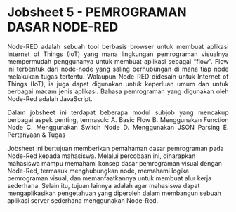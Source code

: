 # Jobsheet 5 - PEMROGRAMAN DASAR NODE-RED

<p align="justify">Node-RED adalah sebuah tool berbasis browser untuk membuat aplikasi Internet of Things (IoT) yang mana lingkungan pemrograman visualnya mempermudah penggunanya untuk membuat aplikasi sebagai “flow”. Flow ini terbentuk dari node-node yang saling berhubungan di mana tiap node melakukan tugas tertentu. Walaupun Node-RED didesain untuk Internet of Things (IoT), ia juga dapat digunakan untuk keperluan umum dan untuk berbagai macam jenis aplikasi. Bahasa pemrograman yang digunakan oleh Node-Red adalah JavaScript.

<p align="justify">Dalam jobsheet ini terdapat beberapa modul subjob yang mencakup berbagai aspek penting, termasuk:
A. Basic Flow
B. Menggunakan Function Node
C. Menggunakan Switch Node
D. Menggunakan JSON Parsing
E. Pertanyaan & Tugas
  
Jobsheet ini bertujuan memberikan pemahaman dasar pemrograman pada Node-Red kepada mahasiswa. Melalui percobaan ini, diharapkan mahasiswa mampu memahami konsep dasar pemrograman visual dengan Node-Red, termasuk menghubungkan node, memahami logika pemrograman visual, dan memanfaatkannya untuk membuat alur kerja sederhana. Selain itu, tujuan lainnya adalah agar mahasiswa dapat mengaplikasikan pengetahuan yang diperoleh dalam membangun sebuah aplikasi server sederhana menggunakan Node-Red.

